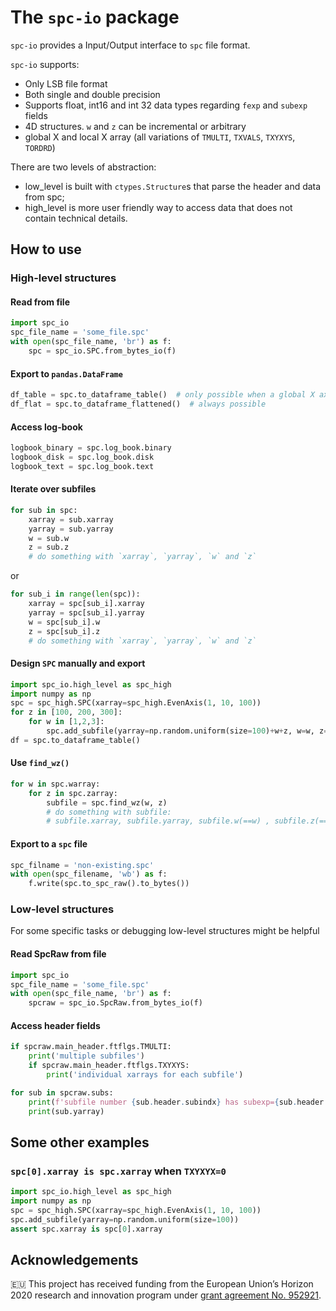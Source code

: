 # The `spc-io` package

`spc-io` provides a Input/Output interface to `spc` file format.

`spc-io` supports:
- Only LSB file format
- Both single and double precision
- Supports float, int16 and int 32 data types regarding `fexp` and `subexp` fields
- 4D structures. `w` and `z` can be incremental or arbitrary
- global X and local X array (all variations of `TMULTI`, `TXVALS`, `TXYXYS`, `TORDRD`)

There are two levels of abstraction:
- low_level is built with `ctypes.Structure`s that parse the header and data from spc;
- high_level is more user friendly way to access data that does not contain technical details.

## How to use

### High-level structures

#### Read from file

```python
import spc_io
spc_file_name = 'some_file.spc'
with open(spc_file_name, 'br') as f:
    spc = spc_io.SPC.from_bytes_io(f)
```

#### Export to `pandas.DataFrame`

```python
df_table = spc.to_dataframe_table()  # only possible when a global X axis is used (e.g. TXYXYS=0)
df_flat = spc.to_dataframe_flattened()  # always possible
```

#### Access log-book

```python
logbook_binary = spc.log_book.binary
logbook_disk = spc.log_book.disk
logbook_text = spc.log_book.text
```

#### Iterate over subfiles

```python
for sub in spc:
    xarray = sub.xarray
    yarray = sub.yarray
    w = sub.w
    z = sub.z
    # do something with `xarray`, `yarray`, `w` and `z`
```

or

```python
for sub_i in range(len(spc)):
    xarray = spc[sub_i].xarray
    yarray = spc[sub_i].yarray
    w = spc[sub_i].w
    z = spc[sub_i].z
    # do something with `xarray`, `yarray`, `w` and `z`
```

#### Design `SPC` manually and export

```python
import spc_io.high_level as spc_high
import numpy as np
spc = spc_high.SPC(xarray=spc_high.EvenAxis(1, 10, 100))
for z in [100, 200, 300]:
    for w in [1,2,3]:
        spc.add_subfile(yarray=np.random.uniform(size=100)+w+z, w=w, z=z)
df = spc.to_dataframe_table()
```

#### Use `find_wz()`

```python
for w in spc.warray:
    for z in spc.zarray:
        subfile = spc.find_wz(w, z)
        # do something with subfile:
        # subfile.xarray, subfile.yarray, subfile.w(==w) , subfile.z(==z)
```

#### Export to a `spc` file

```python
spc_filname = 'non-existing.spc'
with open(spc_filename, 'wb') as f:
    f.write(spc.to_spc_raw().to_bytes())
```


### Low-level structures

For some specific tasks or debugging low-level structures might be helpful

#### Read SpcRaw from file

```python
import spc_io
spc_file_name = 'some_file.spc'
with open(spc_file_name, 'br') as f:
    spcraw = spc_io.SpcRaw.from_bytes_io(f)
```

#### Access header fields

```python
if spcraw.main_header.ftflgs.TMULTI:
    print('multiple subfiles')
    if spcraw.main_header.ftflgs.TXYXYS:
        print('individual xarrays for each subfile')

for sub in spcraw.subs:
    print(f'subfile number {sub.header.subindx} has subexp={sub.header.subexp}')
    print(sub.yarray)
```


## Some other examples

### `spc[0].xarray is spc.xarray` when `TXYXYX=0`

```python
import spc_io.high_level as spc_high
import numpy as np
spc = spc_high.SPC(xarray=spc_high.EvenAxis(1, 10, 100))
spc.add_subfile(yarray=np.random.uniform(size=100))
assert spc.xarray is spc[0].xarray
```

## Acknowledgements

🇪🇺 This project has received funding from the European Union’s Horizon 2020 research and innovation program under [grant agreement No. 952921](https://cordis.europa.eu/project/id/952921).
